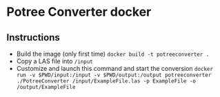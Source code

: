 # Potree Converter docker

## Instructions
- Build the image (only first time) `docker build -t potreeconverter .`
- Copy a LAS file into `/input`
- Customize and launch this command and start the conversion `docker run -v $PWD/input:/input -v $PWD/output:/output potreeconverter ./PotreeConverter /input/ExampleFile.las -p ExampleFile -o /output/ExampleFile`